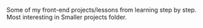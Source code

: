 Some of my front-end projects/lessons from learning step by step.
<br>
Most interesting in Smaller projects folder.
